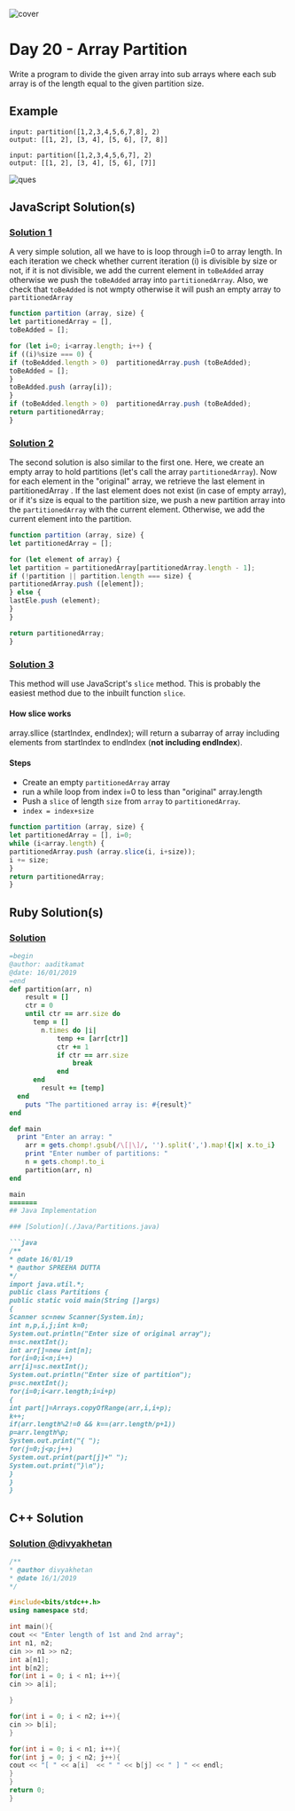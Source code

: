 ![cover](./cover.png)

# Day 20 - Array Partition

Write a program to divide the given array into sub arrays where each sub array is of the length equal to the given partition size.

## Example

```
input: partition([1,2,3,4,5,6,7,8], 2)
output: [[1, 2], [3, 4], [5, 6], [7, 8]]

input: partition([1,2,3,4,5,6,7], 2)
output: [[1, 2], [3, 4], [5, 6], [7]]
```

![ques](./ques.png)

## JavaScript Solution(s)

### [Solution 1](./JavaScript/sol1.js)

A very simple solution, all we have to is loop through i=0 to array length. In each iteration we check whether current iteration (i) is divisible by size or not, if it is not divisible, we add the current element in `toBeAdded` array otherwise we push the `toBeAdded` array into `partitionedArray`. Also, we check that `toBeAdded` is not wmpty otherwise it will push an empty array to `partitionedArray`


```js
function partition (array, size) {
let partitionedArray = [],
toBeAdded = [];

for (let i=0; i<array.length; i++) {
if ((i)%size === 0) {
if (toBeAdded.length > 0)  partitionedArray.push (toBeAdded);
toBeAdded = [];
}
toBeAdded.push (array[i]);
}
if (toBeAdded.length > 0)  partitionedArray.push (toBeAdded);
return partitionedArray;
}
```

### [Solution 2](./JavaScript/sol2.js)

The second solution is also similar to the first one. Here, we create an empty array to hold partitions (let's call the array `partitionedArray`). Now for each element in the "original" array, we retrieve the  last element in partitionedArray . If the last element does not exist (in case of empty array), or if it's size is equal to the partition size, we push a new partition array into the `partitionedArray` with the current element. Otherwise, we add the current element into the partition.

```js
function partition (array, size) {
let partitionedArray = [];

for (let element of array) {
let partition = partitionedArray[partitionedArray.length - 1];
if (!partition || partition.length === size) {
partitionedArray.push ([element]);
} else {
lastEle.push (element);
}
}

return partitionedArray;
}
```

### [Solution 3](./JavaScript/sol3.js)

This method will use JavaScript's `slice` method. This is probably the easiest method due to the inbuilt function `slice`. 

#### How slice works

array.sllice (startIndex, endIndex); will return a subarray of array including elements from startIndex to endIndex (**not including endIndex**).

#### Steps

- Create an empty `partitionedArray` array
- run a while loop from index i=0 to less than "original" array.length
- Push a `slice` of length `size` from `array` to `partitionedArray`.
- `index = index+size`

```js
function partition (array, size) {
let partitionedArray = [], i=0;
while (i<array.length) {
partitionedArray.push (array.slice(i, i+size));
i += size;
}
return partitionedArray;
}
```

## Ruby Solution(s)

### [Solution](./Ruby/array_partition.rb)

```ruby
=begin
@author: aaditkamat
@date: 16/01/2019
=end
def partition(arr, n)
    result = []
    ctr = 0
    until ctr == arr.size do
      temp = []
        n.times do |i|
            temp += [arr[ctr]]
            ctr += 1
            if ctr == arr.size
                break
            end
      end
        result += [temp]
  end
    puts "The partitioned array is: #{result}"
end

def main
  print "Enter an array: "
    arr = gets.chomp!.gsub(/\[|\]/, '').split(',').map!{|x| x.to_i}
    print "Enter number of partitions: "
    n = gets.chomp!.to_i
    partition(arr, n)
end

main
=======
## Java Implementation

### [Solution](./Java/Partitions.java)

```java
/**
* @date 16/01/19
* @author SPREEHA DUTTA
*/
import java.util.*;
public class Partitions {
public static void main(String []args)
{
Scanner sc=new Scanner(System.in);
int n,p,i,j;int k=0;
System.out.println("Enter size of original array");
n=sc.nextInt();
int arr[]=new int[n];
for(i=0;i<n;i++)
arr[i]=sc.nextInt();
System.out.println("Enter size of partition");
p=sc.nextInt();
for(i=0;i<arr.length;i=i+p)
{
int part[]=Arrays.copyOfRange(arr,i,i+p);
k++;
if(arr.length%2!=0 && k==(arr.length/p+1))
p=arr.length%p;
System.out.print("{ ");
for(j=0;j<p;j++)
System.out.print(part[j]+" ");
System.out.print("}\n");
}
}
}
```

## C++ Solution

### [Solution @divyakhetan](./C++/PartitionDay20.cpp)



```cpp
/**
* @author divyakhetan
* @date 16/1/2019
*/

#include<bits/stdc++.h>
using namespace std;

int main(){
cout << "Enter length of 1st and 2nd array";
int n1, n2;    
cin >> n1 >> n2;
int a[n1];
int b[n2];
for(int i = 0; i < n1; i++){
cin >> a[i];

}

for(int i = 0; i < n2; i++){
cin >> b[i];
}

for(int i = 0; i < n1; i++){
for(int j = 0; j < n2; j++){
cout << "[ " << a[i]  << " " << b[j] << " ] " << endl;
}
}
return 0;
}
```
